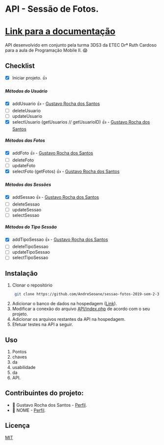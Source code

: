 # **API - Sessão de Fotos.**

# **[Link para a documentação](https://github.com/Lokitodev/sessao-fotos-2019-sem-2-3ds3-docs)**

API desenvolvido em conjunto pela turma 3DS3 da ETEC Drª Ruth Cardoso para a aula de Programação Mobile II. :scream:

## **Checklist**
- [x] Iniciar projeto. :thumbsup:
##### **Métodos do Usuário** 
  - [x] addUsuario :thumbsup: - [Gustavo Rocha dos Santos](https://github.com/Lokitodev)
  - [ ] deleteUsuario
  - [ ] updateUsuario
  - [x] selectUsuario (getUsuarios // getUsuarioID) :thumbsup: - [Gustavo Rocha dos Santos](https://github.com/Lokitodev)
##### **Métodos das Fotos** 
  - [x] addFoto :thumbsup: - [Gustavo Rocha dos Santos](https://github.com/Lokitodev)
  - [ ] deleteFoto
  - [ ] updateFoto
  - [x] selectFoto (getFotos) :thumbsup: - [Gustavo Rocha dos Santos](https://github.com/Lokitodev)
##### **Métodos das Sessões** 
  - [x] addSessao :thumbsup: - [Gustavo Rocha dos Santos](https://github.com/Lokitodev)
  - [ ] deleteSessao
  - [ ] updateSessao
  - [ ] selectSessao
##### **Métodos do Tipo Sessão** 
  - [x] addTipoSessao :thumbsup: - [Gustavo Rocha dos Santos](https://github.com/Lokitodev)
  - [ ] deleteTipoSessao
  - [ ] updateTipoSessao
  - [ ] selectTipoSessao
  
## **Instalação**

1. Clonar o repositório
   ```bash
    git clone https://github.com/AndreSeoane/sessao-fotos-2019-sem-2-3ds3
    ```
2. Adicionar o banco de dados na hospedagem ([Link](http://github.com)). 
3. Modificar a conexão do arquivo [API/index.php](http://github.com) de acordo com o seu projeto.
4. Adicionar os arquivos restantes da API na hospedagem.
5. Efetuar testes na API a seguir.

## **Uso**

1. Pontos
2. chaves
3. da
4. usabilidade
5. da
6. API.

## **Contribuintes do projeto:**

* :rocket: Gustavo Rocha dos Santos - [Perfil](https://github.com/Lokitodev).
* :ghost: NOME - [Perfil](https://www.webfx.com/tools/emoji-cheat-sheet/).

## **Licença**
[MIT](https://choosealicense.com/licenses/mit/)